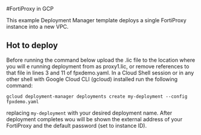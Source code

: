 #FortiProxy in GCP

This example Deployment Manager template deploys a single FortiProxy instance into a new VPC.

## Hot to deploy

Before running the command below upload the .lic file to the location where you will e running deployment from as proxy1.lic, or remove references to that file in lines 3 and 11 of fpxdemo.yaml.
In a Cloud Shell session or in any other shell with Google Cloud CLI (gcloud) installed run the following command:

```
gcloud deployment-manager deployments create my-deployment --config fpxdemo.yaml
```

replacing `my-deployment` with your desired deployment name. After deployment completes wou will be shown the external address of your FortiProxy and the default password (set to instance ID).
